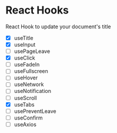 # React Hooks

React Hook to update your document's title

- [x] useTitle
- [x] useInput
- [ ] usePageLeave
- [x] useClick
- [ ] useFadeIn
- [ ] useFullscreen
- [ ] useHover
- [ ] useNetwork
- [ ] useNotification
- [ ] useScroll
- [x] useTabs
- [ ] usePreventLeave
- [ ] useConfirm
- [ ] useAxios
